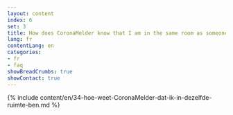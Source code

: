 ```yaml
---
layout: content
index: 6
set: 3
title: How does CoronaMelder know that I am in the same room as someone else?
lang: fr
contentLang: en
categories:
- fr
- faq
showBreadCrumbs: true
showContact: true
---
```

{% include content/en/34-hoe-weet-CoronaMelder-dat-ik-in-dezelfde-ruimte-ben.md %}
